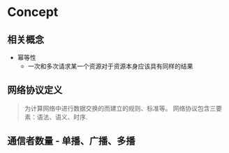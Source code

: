 # Concept

## 相关概念
- 幂等性
    - 一次和多次请求某一个资源对于资源本身应该具有同样的结果

## 网络协议定义
> 为计算网络中进行数据交换的而建立的规则、标准等。
> 网络协议包含三要素：语法、语义、时序.


## 通信者数量 - 单播、广播、多播

## 